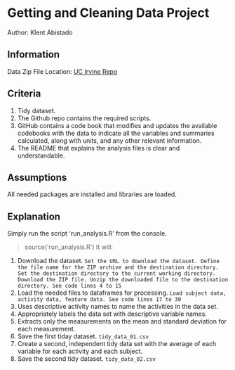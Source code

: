# Getting and Cleaning Data Project
Author: Klent Abistado <br />

## Information
Data Zip File Location: [UC Irvine Repo](https://d396qusza40orc.cloudfront.net/getdata%2Fprojectfiles%2FUCI%20HAR%20Dataset.zip "Clicking will download the data")

## Criteria
1. Tidy dataset. 
2. The Github repo contains the required scripts.
3. GitHub contains a code book that modifies and updates the available codebooks with the data to indicate all the variables and summaries calculated, along with units, and any other relevant information.
4. The README that explains the analysis files is clear and understandable.

## Assumptions
All needed packages are installed and libraries are loaded.

## Explanation
Simply run the script 'run_analysis.R' from the console.
> source('run_analysis.R')
It will:
1. Download the dataset.
`Set the URL to download the dataset.
Define the file name for the ZIP archive and the destination directory.
Set the destination directory to the current working directory.
Download the ZIP file.
Unzip the downloaded file to the destination directory.
See code lines 4 to 15`
2. Load the needed files to dataframes for processing.
`Load subject data, activity data, feature data. See code lines 17 to 30`
3. Uses descriptive activity names to name the activities in the data set.
4. Appropriately labels the data set with descriptive variable names. 
5. Extracts only the measurements on the mean and standard deviation for each measurement.
6. Save the first tiday dataset. `tidy_data_01.csv`
7. Create a second, independent tidy data set with the average of each variable for each activity and each subject.
8. Save the second tidy dataset. `tidy_data_02.csv`
